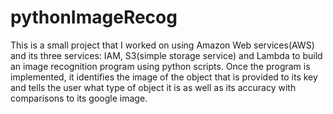 # pythonImageRecog

This is a small project that I worked on using Amazon Web services(AWS) and its three services: IAM, S3(simple storage service) and Lambda to build an image recognition program using python scripts. Once the program is implemented, it identifies the image of the object that is provided to its key and tells the user what type of object it is as well as its accuracy with comparisons to its google image. 

